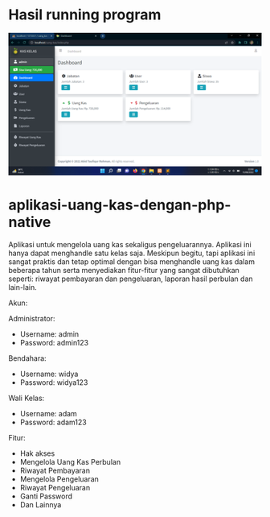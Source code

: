# Hasil running program
![ss](assets/img/ss.png)

# aplikasi-uang-kas-dengan-php-native
Aplikasi untuk mengelola uang kas sekaligus pengeluarannya.  Aplikasi ini hanya dapat menghandle satu kelas saja. Meskipun begitu, tapi aplikasi ini sangat praktis dan tetap optimal dengan bisa menghandle uang kas dalam beberapa tahun serta menyediakan fitur-fitur yang sangat dibutuhkan seperti: riwayat pembayaran dan pengeluaran, laporan hasil perbulan dan lain-lain. 

Akun:

Administrator:
- Username: admin
- Password: admin123

Bendahara:
- Username: widya
- Password: widya123

Wali Kelas:
- Username: adam
- Password: adam123


Fitur:
- Hak akses
- Mengelola Uang Kas Perbulan
- Riwayat Pembayaran
- Mengelola Pengeluaran
- Riwayat Pengeluaran
- Ganti Password
- Dan Lainnya
